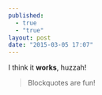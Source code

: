 ```yaml
---
published: 
  - true
  - "true"
layout: post
date: "2015-03-05 17:07"
---
```


I think it **works**, huzzah!

> Blockquotes are fun!

